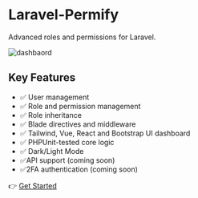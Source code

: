 
# Laravel-Permify

Advanced roles and permissions for Laravel.

![dashbaord](https://github.com/user-attachments/assets/f41900ae-e15b-40f0-8733-16586ef598a2)

## Key Features

- ✅ User management
- ✅ Role and permission management
- ✅ Role inheritance
- ✅ Blade directives and middleware
- ✅ Tailwind, Vue, React and Bootstrap UI dashboard
- ✅ PHPUnit-tested core logic
- ✅ Dark/Light Mode
- ✅API support (coming soon)
- ✅2FA authentication (coming soon)

👉 [Get Started](installation.md)
